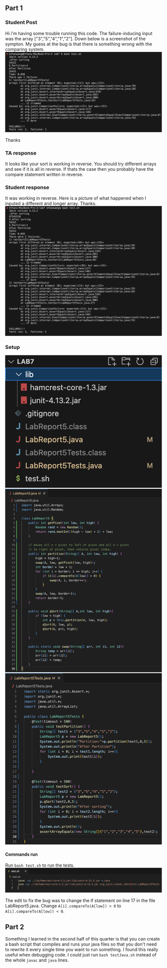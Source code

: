 ## Part 1
### Student Post
Hi i'm having some trouble running this code. The failure-inducing input was the array ["3","5","4","1","2"]. Down below is a screenshot of the sympton. My guess at the bug is that there is something wrong with the comparing system.
![Image](SymptomFor5.png)

Thanks
### TA response
It looks like your sort is working in reverse. You should try different arrays and see if it is all in reverse. If thats the case then you probably have the compare statement written in reverse.

### Student response
It was working in reverse. Here is a picture of what happened when I inputed a different and longer array. Thanks.
![Image](Testing5.png)

### Setup
![Image](FileSetup.png)
![Image](LabReport5.png)
![Image](LabReport5Tests.png)
#### Commands run
Run `bash test.sh` to run the tests.
![Image](Test5.png)

The edit to fix the bug was to change the if statement on line 17 in the file LabReport5.java. Change `A[i].compareTo(A[low]) > 0` to `A[i].compareTo(A[low]) < 0`.


## Part 2
Something I learned in the second half of this quarter is that you can create a bash script that compiles and runs your java files so that you don't need to rewrite it every single time you want to run something. I found this really useful when debugging code. I could just run `bash testJava.sh` instead of the whole `javac` and `java` lines.
